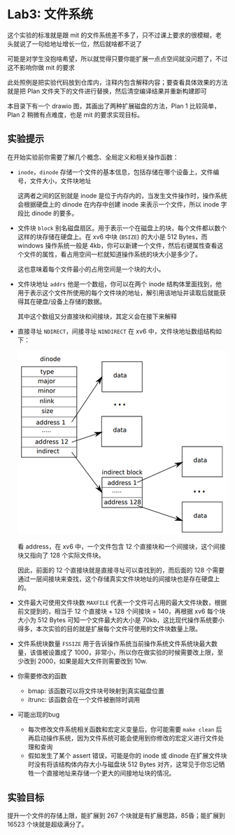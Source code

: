 # Lab3: 文件系统

这个实验的标准就是跟 mit 的文件系统差不多了，只不过课上要求的很模糊，老头就说了一句给地址增长一位，然后就啥都不说了

可能是对学生没抱啥希望，所以就觉得只要你能扩展一点点空间就没问题了，不过这不影响你做 mit 的要求

此处照例是把实验代码放到仓库内，注释内包含解释内容；要查看具体效果的方法就是把 Plan 文件夹下的文件进行替换，然后清空编译结果并重新构建即可

本目录下有一个 drawio 图，其画出了两种扩展磁盘的方法，Plan 1 比较简单，Plan 2 稍微有点难度，也是 mit 的要求实现目标。

## 实验提示

在开始实验前你需要了解几个概念、全局定义和相关操作函数：

- `inode`，`dinode` 
  存储一个文件的基本信息，包括存储在哪个设备上，文件编号，文件大小，文件块地址

  这两者之间的区别就是 inode 是位于内存内的，当发生文件操作时，操作系统会根据硬盘上的 dinode 在内存中创建 inode 来表示一个文件，所以 inode 字段比 dinode 的要多。

- 文件块 `block`
  别名磁盘扇区。用于表示一个在磁盘上的块，每个文件都以数个这样的块存储在硬盘上。在 xv6 中块 (`BSIZE`) 的大小是 512 Bytes，而 windows 操作系统一般是 4kb，你可以新建一个文件，然后右键属性查看这个文件的属性，看占用空间一栏就知道操作系统的块大小是多少了。

  这也意味着每个文件最小的占用空间是一个块的大小。

- 文件块地址 `addrs`
  他是一个数组，你可以在两个 inode 结构体里面找到，他用于表示这个文件所使用的每个文件块的地址，解引用该地址并读取后就能获得其在硬盘/设备上存储的数据。

  其中这个数组又分直接块和间接块，其定义会在接下来解释

- 直接寻址 `NDIRECT`，间接寻址 `NINDIRECT`
  在 xv6 中，文件块地址数组结构如下：

  ![](./images/dinode.png)

  看 address，在 xv6 中，一个文件包含 12 个直接块和一个间接块，这个间接块又指向了 128 个实际文件块。

  因此，前面的 12 个直接块就是直接寻址可以查找到的，而后面的 128 个需要通过一层间接块来查找，这个存储真实文件块地址的间接块也是存在硬盘上的。

- 文件最大可使用文件块数 `MAXFILE`
  代表一个文件可占用的最大文件块数，根据前文提到的，相当于 12 个直接块 + 128 个间接块 = 140，再根据 xv6 每个块大小为 512 Bytes 可知一个文件最大的大小是 70kb，这比现代操作系统要小得多，本次实验的目的就是扩展每个文件可使用的文件块数量上限。

- 文件系统块数量 `FSSIZE`
  用于告诉操作系统当前操作系统文件系统块最大数量，该值被设置成了 1000，非常小，所以你在做实验的时候需要改上限，至少改到 2000，如果是超大文件则需要改到 10w.

- 你需要修改的函数
  - bmap: 该函数可以将文件块号映射到真实磁盘位置
  - itrunc: 该函数会在一个文件被删除时调用

- 可能出现的bug
  - 每次修改文件系统相关函数和宏定义变量后，你可能需要 `make clean` 后再启动操作系统，因为文件系统可能会使用到你修改的宏定义进行文件处理和查询
  - 假如发生了某个 assert 错误，可能是你的 inode 或 dinode 在扩展文件块时没有将该结构体内存大小与磁盘块 512 Bytes 对齐，这常见于你忘记牺牲一个直接地址来存储一个更大的间接地址块的情况。

## 实验目标

提升一个文件的存储上限，能扩展到 267 个块就是有扩展思路，85昏；能扩展到 16523 个块就是超级满分了。
